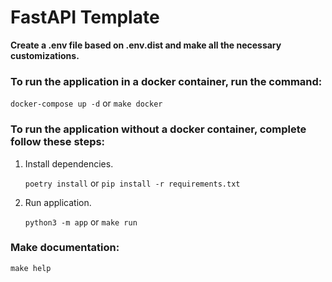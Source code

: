 # FastAPI Template

**Create a .env file based on .env.dist and make all the necessary customizations.**

### To run the application in a docker container, run the command:
`docker-compose up -d` or `make docker`

### To run the application without a docker container, complete follow these steps:
1. Install dependencies.

    `poetry install` or `pip install -r requirements.txt`
2. Run application.

    `python3 -m app` or `make run`

### Make documentation:
`make help`
